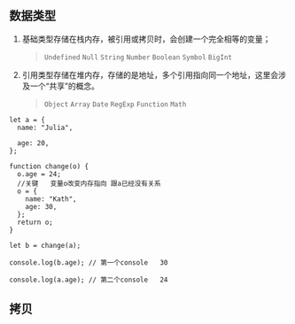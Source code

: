 
## 数据类型
1. 基础类型存储在栈内存，被引用或拷贝时，会创建一个完全相等的变量；
   > `Undefined` `Null` `String` `Number` `Boolean` `Symbol` `BigInt`
2. 引用类型存储在堆内存，存储的是地址，多个引用指向同一个地址，这里会涉及一个“共享”的概念。
   > `Object`
     > `Array` `Date` `RegExp` `Function` `Math`
	 
```
let a = {
  name: "Julia",

  age: 20,
};

function change(o) {
  o.age = 24;
  //关键   变量o改变内存指向 跟a已经没有关系
  o = {
    name: "Kath",
    age: 30,
  };
  return o;
}

let b = change(a);

console.log(b.age); // 第一个console   30

console.log(a.age); // 第二个console   24
```


## 拷贝







